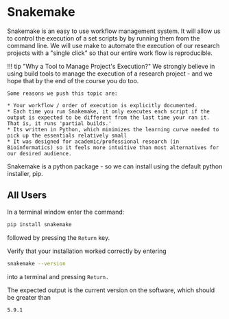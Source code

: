 # Snakemake

Snakemake is an easy to use workflow management system.
It will allow us to control the execution of a set scripts by by running them from the command line.
We will use make to automate the execution of our research projects with a "single click" so that our entire work flow is reproducible.

!!! tip "Why a Tool to Manage Project's Execution?"
    We strongly believe in using build tools to manage the execution of a research project - and we hope that by the end of the course you do too.

    Some reasons we push this topic are:

    * Your workflow / order of execution is explicitly documented.
    * Each time you run Snakemake, it only executes each script if the output is expected to be different from the last time your ran it. That is, it runs 'partial builds.'
    * Its written in Python, which minimizes the learning curve needed to pick up the essentials relatively small
    * It was designed for academic/professional research (in Bioinformatics) so it feels more intuitive than most alternatives for our desired audience.

Snakemake is a python package - so we can install using the default python installer, pip.

## All Users

In a terminal window enter the command:

``` bash
pip install snakemake
```

followed by pressing the `Return` key.

Verify that your installation worked correctly by entering

``` bash
snakemake --version
```

into a terminal and pressing `Return.`

The expected output is the current version on the software, which should be greater than

``` bash
5.9.1
```
